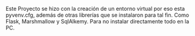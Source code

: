 Este Proyecto se hizo con la creación de un entorno virtual por eso esta pyvenv.cfg, además de otras librerías que se instalaron para tal fin. Como Flask, Marshmallow y SqlAlkemy. Para no instalar directamente todo en la PC. 

